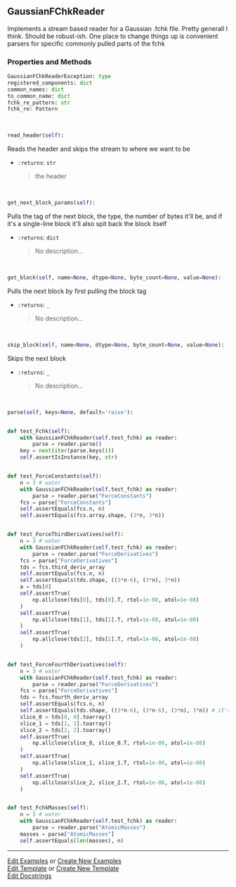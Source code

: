 ## <a id="McUtils.GaussianInterface.GaussianImporter.GaussianFChkReader">GaussianFChkReader</a>
Implements a stream based reader for a Gaussian .fchk file. Pretty generall I think. Should be robust-ish.
One place to change things up is convenient parsers for specific commonly pulled parts of the fchk

### Properties and Methods
```python
GaussianFChkReaderException: type
registered_components: dict
common_names: dict
to_common_name: dict
fchk_re_pattern: str
fchk_re: Pattern
```
<a id="McUtils.GaussianInterface.GaussianImporter.GaussianFChkReader.read_header" class="docs-object-method">&nbsp;</a>
```python
read_header(self): 
```
Reads the header and skips the stream to where we want to be
- `:returns`: `str`
    >the header

<a id="McUtils.GaussianInterface.GaussianImporter.GaussianFChkReader.get_next_block_params" class="docs-object-method">&nbsp;</a>
```python
get_next_block_params(self): 
```
Pulls the tag of the next block, the type, the number of bytes it'll be,
        and if it's a single-line block it'll also spit back the block itself
- `:returns`: `dict`
    >No description...

<a id="McUtils.GaussianInterface.GaussianImporter.GaussianFChkReader.get_block" class="docs-object-method">&nbsp;</a>
```python
get_block(self, name=None, dtype=None, byte_count=None, value=None): 
```
Pulls the next block by first pulling the block tag
- `:returns`: `_`
    >No description...

<a id="McUtils.GaussianInterface.GaussianImporter.GaussianFChkReader.skip_block" class="docs-object-method">&nbsp;</a>
```python
skip_block(self, name=None, dtype=None, byte_count=None, value=None): 
```
Skips the next block
- `:returns`: `_`
    >No description...

<a id="McUtils.GaussianInterface.GaussianImporter.GaussianFChkReader.parse" class="docs-object-method">&nbsp;</a>
```python
parse(self, keys=None, default='raise'): 
```

```python

def test_Fchk(self):
    with GaussianFChkReader(self.test_fchk) as reader:
        parse = reader.parse()
    key = next(iter(parse.keys()))
    self.assertIsInstance(key, str)


def test_ForceConstants(self):
    n = 3 # water
    with GaussianFChkReader(self.test_fchk) as reader:
        parse = reader.parse("ForceConstants")
    fcs = parse["ForceConstants"]
    self.assertEquals(fcs.n, n)
    self.assertEquals(fcs.array.shape, (3*n, 3*n))


def test_ForceThirdDerivatives(self):
    n = 3 # water
    with GaussianFChkReader(self.test_fchk) as reader:
        parse = reader.parse("ForceDerivatives")
    fcs = parse["ForceDerivatives"]
    tds = fcs.third_deriv_array
    self.assertEquals(fcs.n, n)
    self.assertEquals(tds.shape, ((3*n-6), (3*n), 3*n))
    a = tds[0]
    self.assertTrue(
        np.allclose(tds[0], tds[0].T, rtol=1e-08, atol=1e-08)
    )
    self.assertTrue(
        np.allclose(tds[1], tds[1].T, rtol=1e-08, atol=1e-08)
    )
    self.assertTrue(
        np.allclose(tds[2], tds[2].T, rtol=1e-08, atol=1e-08)
    )


def test_ForceFourthDerivatives(self):
    n = 3 # water
    with GaussianFChkReader(self.test_fchk) as reader:
        parse = reader.parse("ForceDerivatives")
    fcs = parse["ForceDerivatives"]
    tds = fcs.fourth_deriv_array
    self.assertEquals(fcs.n, n)
    self.assertEquals(tds.shape, ((3*n-6), (3*n-6), (3*n), 3*n)) # it's a SparseTensor now
    slice_0 = tds[0, 0].toarray()
    slice_1 = tds[1, 1].toarray()
    slice_2 = tds[2, 2].toarray()
    self.assertTrue(
        np.allclose(slice_0, slice_0.T, rtol=1e-08, atol=1e-08)
    )
    self.assertTrue(
        np.allclose(slice_1, slice_1.T, rtol=1e-08, atol=1e-08)
    )
    self.assertTrue(
        np.allclose(slice_2, slice_2.T, rtol=1e-08, atol=1e-08)
    )


def test_FchkMasses(self):
    n = 3 # water
    with GaussianFChkReader(self.test_fchk) as reader:
        parse = reader.parse("AtomicMasses")
    masses = parse["AtomicMasses"]
    self.assertEquals(len(masses), n)
```



___

[Edit Examples](https://github.com/McCoyGroup/McUtils/edit/edit/ci/examples/ci/docs/McUtils/GaussianInterface/GaussianImporter/GaussianFChkReader.md) or 
[Create New Examples](https://github.com/McCoyGroup/McUtils/new/edit/?filename=ci/examples/ci/docs/McUtils/GaussianInterface/GaussianImporter/GaussianFChkReader.md) <br/>
[Edit Template](https://github.com/McCoyGroup/McUtils/edit/edit/ci/docs/ci/docs/McUtils/GaussianInterface/GaussianImporter/GaussianFChkReader.md) or 
[Create New Template](https://github.com/McCoyGroup/McUtils/new/edit/?filename=ci/docs/templates/ci/docs/McUtils/GaussianInterface/GaussianImporter/GaussianFChkReader.md) <br/>
[Edit Docstrings](https://github.com/McCoyGroup/McUtils/edit/edit/McUtils/GaussianInterface/GaussianImporter.py?message=Update%20Docs)